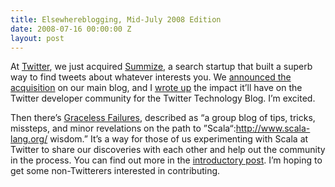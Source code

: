 ```yaml
---
title: Elsewhereblogging, Mid-July 2008 Edition
date: 2008-07-16 00:00:00 Z
layout: post
---
```


At [Twitter](http://twitter.com), we just acquired [Summize](http://www.crunchbase.com/company/summize), a search startup that built a superb way to find tweets about whatever interests you. We [announced the acquisition](http://blog.twitter.com/2008/07/finding-perfect-match.html) on our main blog, and I [wrote up](http://dev.twitter.com/2008/07/summize-and-future-of-twitter-api.html) the impact it’ll have on the Twitter developer community for the Twitter Technology Blog. I’m excited.

Then there’s [Graceless Failures](http://www.gracelessfailures.com/), described as “a group blog of tips, tricks, missteps, and minor revelations on the path to ”Scala“:http://www.scala-lang.org/ wisdom.” It’s a way for those of us experimenting with Scala at Twitter to share our discoveries with each other and help out the community in the process. You can find out more in the [introductory post](http://www.gracelessfailures.com/2008/06/test-post.html). I’m hoping to get some non-Twitterers interested in contributing.
